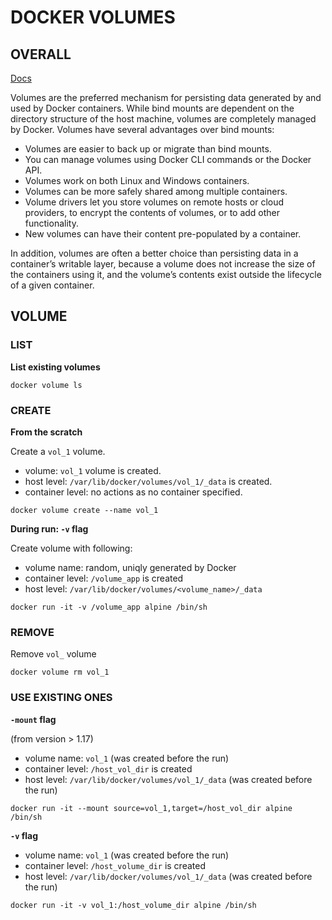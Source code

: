 # DOCKER VOLUMES

## OVERALL

[Docs](https://docs.docker.com/storage/volumes/)

Volumes are the preferred mechanism for persisting data generated by and used by Docker containers. While bind mounts are dependent on the directory structure of the host machine, volumes are completely managed by Docker. Volumes have several advantages over bind mounts:

  - Volumes are easier to back up or migrate than bind mounts.
  - You can manage volumes using Docker CLI commands or the Docker API.
  - Volumes work on both Linux and Windows containers.
  - Volumes can be more safely shared among multiple containers.
  - Volume drivers let you store volumes on remote hosts or cloud providers, to encrypt the contents of volumes, or to add other functionality.
  - New volumes can have their content pre-populated by a container.

In addition, volumes are often a better choice than persisting data in a container’s writable layer, because a volume does not increase the size of the containers using it, and the volume’s contents exist outside the lifecycle of a given container.



## VOLUME

### LIST

**List existing volumes**
```
docker volume ls
```

### CREATE

**From the scratch**

Create a `vol_1` volume.

  - volume: `vol_1` volume is created.
  - host level: `/var/lib/docker/volumes/vol_1/_data` is created.
  - container level: no actions as no container specified.
```
docker volume create --name vol_1
```


**During run: `-v` flag**

Create volume with following:

  - volume name: random, uniqly generated by Docker
  - container level: `/volume_app` is created
  - host level: `/var/lib/docker/volumes/<volume_name>/_data`
```
docker run -it -v /volume_app alpine /bin/sh
```

### REMOVE

Remove `vol_` volume
```
docker volume rm vol_1
```

### USE EXISTING ONES


 **`-mount` flag** 
 
 (from version > 1.17)
 
  - volume name: `vol_1` (was created before the run)
  - container level: `/host_vol_dir` is created
  - host level: `/var/lib/docker/volumes/vol_1/_data` (was created before the run)
  
```
docker run -it --mount source=vol_1,target=/host_vol_dir alpine /bin/sh
```


 **`-v` flag**
 
  - volume name: `vol_1` (was created before the run)
  - container level: `/host_volume_dir` is created
  - host level: `/var/lib/docker/volumes/vol_1/_data` (was created before the run)
  
```
docker run -it -v vol_1:/host_volume_dir alpine /bin/sh
```










































